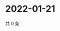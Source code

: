 # 2022-01-21

共 0 条

<!-- BEGIN WEIBO -->
<!-- 最后更新时间 Fri Jan 21 2022 00:12:46 GMT+0800 (China Standard Time) -->

<!-- END WEIBO -->
